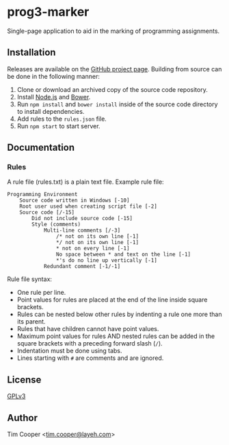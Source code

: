 # prog3-marker

Single-page application to aid in the marking of programming assignments.

## Installation

Releases are available on the [GitHub project page](https://github.com/bontibon/prog3-marker/releases). Building from source can be done in the following manner:

1. Clone or download an archived copy of the source code repository.
2. Install [Node.js](http://nodejs.org/) and [Bower](http://bower.io/).
3. Run `npm install` and `bower install` inside of the source code directory to install dependencies.
4. Add rules to the `rules.json` file.
5. Run `npm start` to start server.

## Documentation

### Rules

A rule file (rules.txt) is a plain text file. Example rule file:

    Programming Environment
    	Source code written in Windows [-10]
    	Root user used when creating script file [-2]
    	Source code [/-15]
    		Did not include source code [-15]
    		Style (comments)
    			Multi-line comments [/-3]
    				/* not on its own line [-1]
    				*/ not on its own line [-1]
    				* not on every line [-1]
    				No space between * and text on the line [-1]
    				*'s do no line up vertically [-1]
    			Redundant comment [-1/-1]

Rule file syntax:

- One rule per line.
- Point values for rules are placed at the end of the line inside square brackets.
- Rules can be nested below other rules by indenting a rule one more than its parent.
- Rules that have children cannot have point values.
- Maximum point values for rules AND nested rules can be added in the square brackets with a preceding forward slash (`/`).
- Indentation must be done using tabs.
- Lines starting with `#` are comments and are ignored.

## License

[GPLv3](https://www.gnu.org/copyleft/gpl.html)

## Author

Tim Cooper <<tim.cooper@layeh.com>>
